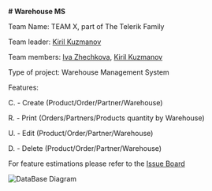 **# Warehouse MS**

Team Name: TEAM X, part of The Telerik Family

Team leader: [Kiril Kuzmanov](https://gitlab.com/kiketo)

Team members: [Iva Zhechkova](https://gitlab.com/ihristova11), [Kiril Kuzmanov](https://gitlab.com/kiketo)

Type of project: Warehouse Management System



Features:

C. - Create (Product/Order/Partner/Warehouse)

R. - Print (Orders/Partners/Products quantity by Warehouse)

U. - Edit (Product/Order/Partner/Warehouse)

D. - Delete (Product/Order/Partner/Warehouse)

For feature estimations please refer to the [Issue Board](https://gitlab.com/kiketo/ware-house-ms/boards)



![DataBase Diagram](https://gitlab.com/kiketo/ware-house-ms/raw/master/DBDiagramPNG.gif)
